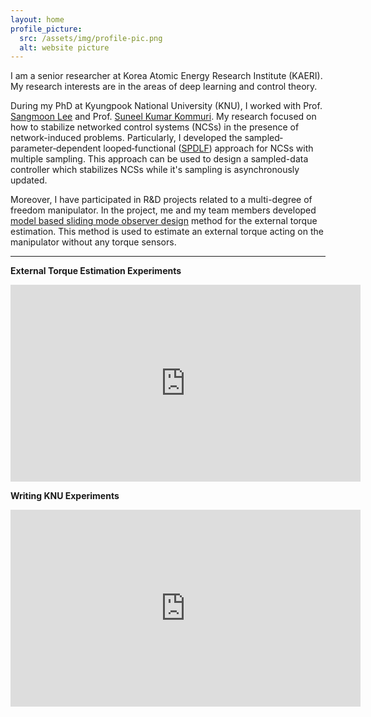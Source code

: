 ```yaml
---
layout: home
profile_picture:
  src: /assets/img/profile-pic.png
  alt: website picture
---
```


<p>
I am a senior researcher at Korea Atomic Energy Research Institute (KAERI). My research interests are in the areas of deep learning and control theory.
</p>

<p>
During my PhD at Kyungpook National University (KNU), I worked with Prof. <a href="https://control.knu.ac.kr">Sangmoon Lee</a> and Prof. <a href="https://www.xjtlu.edu.cn/en/departments/academic-departments/electrical-and-electronic-engineering/staff/suneel-kommuri">Suneel Kumar Kommuri</a>. My research focused on how to stabilize networked control systems (NCSs) in the presence of network-induced problems. Particularly, I developed the sampled‐parameter‐dependent looped‐functional (<a href="https://onlinelibrary.wiley.com/doi/abs/10.1002/rnc.5454">SPDLF</a>) approach for NCSs with multiple sampling. This approach can be used to design a sampled-data controller which stabilizes NCSs while it's sampling is asynchronously updated.
</p>

<p>
Moreover, I have participated in R&D projects related to a multi-degree of freedom manipulator. In the project, me and my team members developed <a href="https://ieeexplore.ieee.org/abstract/document/9382115">model based sliding mode observer design</a> method for the external torque estimation. This method is used to estimate an external torque acting on the manipulator without any torque sensors. 
</p>

<!-- <p>
  Please find my <a href="https://seungyong-han.github.io/assets/CV_Han.pdf">CV</a>
</p> -->
___
**External Torque Estimation Experiments**  
<p align="center"><iframe width="560" height="315" src="https://www.youtube.com/embed/VS7IVB8Q-JY" frameborder="0" allow="accelerometer; autoplay; clipboard-write; encrypted-media; gyroscope; picture-in-picture" allowfullscreen></iframe></p>

**Writing KNU Experiments**  
<p align="center"><iframe width="560" height="315" src="https://www.youtube.com/embed/IIHCj-0-Iv0" frameborder="0" allow="accelerometer; autoplay; clipboard-write; encrypted-media; gyroscope; picture-in-picture" allowfullscreen></iframe></p>

